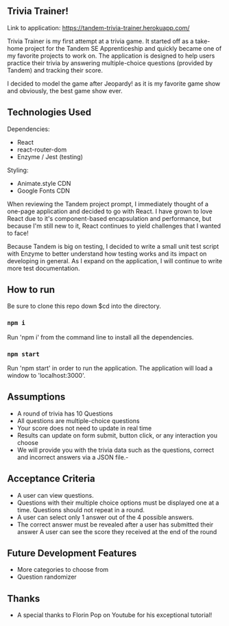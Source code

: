 ## Trivia Trainer!

Link to application: https://tandem-trivia-trainer.herokuapp.com/

Trivia Trainer is my first attempt at a trivia game. It started off as a take-home project for the Tandem SE Apprenticeship and quickly became one of my favorite projects to work on. The application is designed to help users practice their trivia by answering multiple-choice questions (provided by Tandem) and tracking their score. 

I decided to model the game after Jeopardy! as it is my favorite game show and obviously, the best game show ever. 

## Technologies Used

Dependencies: 
- React
- react-router-dom
- Enzyme / Jest (testing) 

Styling: 
- Animate.style CDN 
- Google Fonts CDN 

When reviewing the Tandem project prompt, I immediately thought of a one-page application and decided to go with React. I have grown to love React due to it's component-based encapsulation and performance, but because I'm still new to it, React continues to yield challenges that I wanted to face!

Because Tandem is big on testing, I decided to write a small unit test script with Enzyme to better understand how testing works and its impact on developing in general. As I expand on the application, I will continue to write more test documentation. 

## How to run

Be sure to clone this repo down $cd into the directory. 

### `npm i`

Run 'npm i' from the command line to install all the dependencies. 

### `npm start`

Run 'npm start' in order to run the application. 
The application will load a window to 'localhost:3000'. 

## Assumptions 

- A round of trivia has 10 Questions
- All questions are multiple-choice questions
- Your score does not need to update in real time
- Results can update on form submit, button click, or any interaction you choose
- We will provide you with the trivia data such as the questions, correct and incorrect answers via a JSON file.-

## Acceptance Criteria 

- A user can view questions.
- Questions with their multiple choice options must be displayed one at a time. Questions should not repeat in a round.
- A user can select only 1 answer out of the 4 possible answers.
- The correct answer must be revealed after a user has submitted their answer A user can see the score they received at the end of the round

## Future Development Features

- More categories to choose from
- Question randomizer

## Thanks 

- A special thanks to Florin Pop on Youtube for his exceptional tutorial!


